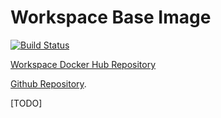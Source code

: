 # Workspace Base Image

[![Build Status](https://github.com/opendocks/base-ws/actions/workflows/docker-build.yaml/badge.svg)](https://github.com/opendocks/base-ws/actions)

[Workspace Docker Hub Repository](https://cloud.docker.com/repository/docker/opendocks/base-ws)

[Github Repository](https://github.com/opendocks/base-ws).

[TODO]

